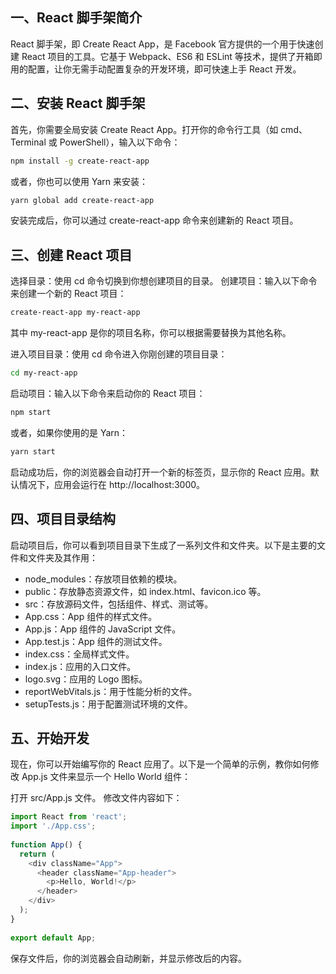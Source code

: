 ## 一、React 脚手架简介
React 脚手架，即 Create React App，是 Facebook 官方提供的一个用于快速创建 React 项目的工具。它基于 Webpack、ES6 和 ESLint 等技术，提供了开箱即用的配置，让你无需手动配置复杂的开发环境，即可快速上手 React 开发。

## 二、安装 React 脚手架
首先，你需要全局安装 Create React App。打开你的命令行工具（如 cmd、Terminal 或 PowerShell），输入以下命令：

```bash
npm install -g create-react-app
```
或者，你也可以使用 Yarn 来安装：

```bash
yarn global add create-react-app
```
安装完成后，你可以通过 create-react-app 命令来创建新的 React 项目。

## 三、创建 React 项目
选择目录：使用 cd 命令切换到你想创建项目的目录。
创建项目：输入以下命令来创建一个新的 React 项目：
```bash
create-react-app my-react-app
```
其中 my-react-app 是你的项目名称，你可以根据需要替换为其他名称。

进入项目目录：使用 cd 命令进入你刚创建的项目目录：
```bash
cd my-react-app
```
启动项目：输入以下命令来启动你的 React 项目：
```bash
npm start
```
或者，如果你使用的是 Yarn：

```bash
yarn start
```
启动成功后，你的浏览器会自动打开一个新的标签页，显示你的 React 应用。默认情况下，应用会运行在 http://localhost:3000。

## 四、项目目录结构
启动项目后，你可以看到项目目录下生成了一系列文件和文件夹。以下是主要的文件和文件夹及其作用：

- node_modules：存放项目依赖的模块。
- public：存放静态资源文件，如 index.html、favicon.ico 等。
- src：存放源码文件，包括组件、样式、测试等。
- App.css：App 组件的样式文件。
- App.js：App 组件的 JavaScript 文件。
- App.test.js：App 组件的测试文件。
- index.css：全局样式文件。
- index.js：应用的入口文件。
- logo.svg：应用的 Logo 图标。
- reportWebVitals.js：用于性能分析的文件。
- setupTests.js：用于配置测试环境的文件。

## 五、开始开发
现在，你可以开始编写你的 React 应用了。以下是一个简单的示例，教你如何修改 App.js 文件来显示一个 Hello World 组件：

打开 src/App.js 文件。
修改文件内容如下：
```js
import React from 'react';
import './App.css';
 
function App() {
  return (
    <div className="App">
      <header className="App-header">
        <p>Hello, World!</p>
      </header>
    </div>
  );
}
 
export default App;
```
保存文件后，你的浏览器会自动刷新，并显示修改后的内容。